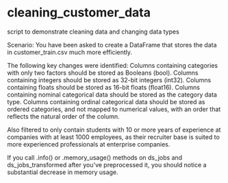 # cleaning_customer_data
script to demonstrate cleaning data and changing data types

Scenario:
You have been asked to create a DataFrame that stores the data in customer_train.csv much more efficiently.

The following key changes were identified: 
Columns containing categories with only two factors should be stored as Booleans (bool).
Columns containing integers should be stored as 32-bit integers (int32).
Columns containing floats should be stored as 16-bit floats (float16).
Columns containing nominal categorical data should be stored as the category data type.
Columns containing ordinal categorical data should be stored as ordered categories, and not mapped to numerical values, with an order that reflects the natural order of the column.

Also filtered to only contain students with 10 or more years of experience at companies with at least 1000 employees, as their recruiter base is suited to more experienced professionals at enterprise companies.

If you call .info() or .memory_usage() methods on ds_jobs and ds_jobs_transformed after you've preprocessed it, you should notice a substantial decrease in memory usage.
